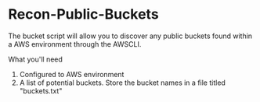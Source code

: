 # Recon-Public-Buckets

The bucket script will allow you to discover any public buckets found within a AWS environment through the AWSCLI.

What you'll need
1. Configured to AWS environment
2. A list of potential buckets. Store the bucket names in a file titled "buckets.txt"

